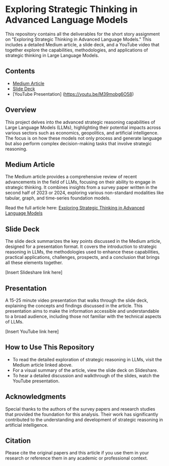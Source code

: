 # Exploring Strategic Thinking in Advanced Language Models

This repository contains all the deliverables for the short story assignment on "Exploring Strategic Thinking in Advanced Language Models." This includes a detailed Medium article, a slide deck, and a YouTube video that together explore the capabilities, methodologies, and applications of strategic thinking in Large Language Models.

## Contents

- [Medium Article](https://medium.com/@joash.muganda/exploring-strategic-thinking-in-advanced-language-models-b73dfacdb641)
- [Slide Deck](https://www.slideshare.net/slideshow/exploring-strategic-thinking-in-large-language-models/267628689)
- [YouTube Presentation] (https://youtu.be/M39mobg6O58)

## Overview

This project delves into the advanced strategic reasoning capabilities of Large Language Models (LLMs), highlighting their potential impacts across various sectors such as economics, geopolitics, and artificial intelligence. The focus is on how these models not only process and generate language but also perform complex decision-making tasks that involve strategic reasoning.

## Medium Article

The Medium article provides a comprehensive review of recent advancements in the field of LLMs, focusing on their ability to engage in strategic thinking. It combines insights from a survey paper written in the second half of 2023 or 2024, exploring various non-standard modalities like tabular, graph, and time-series foundation models.

Read the full article here: [Exploring Strategic Thinking in Advanced Language Models](https://medium.com/@joash.muganda/exploring-strategic-thinking-in-advanced-language-models-b73dfacdb641)

## Slide Deck

The slide deck summarizes the key points discussed in the Medium article, designed for a presentation format. It covers the introduction to strategic reasoning in LLMs, the methodologies used to enhance these capabilities, practical applications, challenges, prospects, and a conclusion that brings all these elements together.

[Insert Slideshare link here]

## Presentation

A 15-25 minute video presentation that walks through the slide deck, explaining the concepts and findings discussed in the article. This presentation aims to make the information accessible and understandable to a broad audience, including those not familiar with the technical aspects of LLMs.

[Insert YouTube link here]

## How to Use This Repository

- To read the detailed exploration of strategic reasoning in LLMs, visit the Medium article linked above.
- For a visual summary of the article, view the slide deck on Slideshare.
- To hear a detailed discussion and walkthrough of the slides, watch the YouTube presentation.

## Acknowledgments

Special thanks to the authors of the survey papers and research studies that provided the foundation for this analysis. Their work has significantly contributed to the understanding and development of strategic reasoning in artificial intelligence.

## Citation

Please cite the original papers and this article if you use them in your research or reference them in any academic or professional context.


